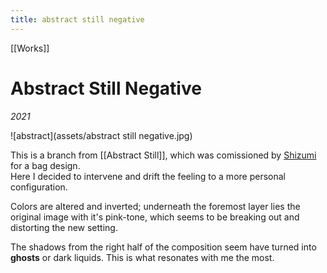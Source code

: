```yaml
---
title: abstract still negative
---
```


[[Works]]

# Abstract Still Negative
*2021*

![abstract](assets/abstract still negative.jpg)  

This is a branch from [[Abstract Still]], which was comissioned by [Shizumi](https://www.instagram.com/__shizumi) for a bag design.  
Here I decided to intervene and drift the feeling to a more personal configuration.

Colors are altered and inverted; underneath the foremost layer lies the original image with it's pink-tone, which seems to be breaking out and distorting the new setting.

The shadows from the right half of the composition seem have turned into **ghosts** or dark liquids. This is what resonates with me the most.
